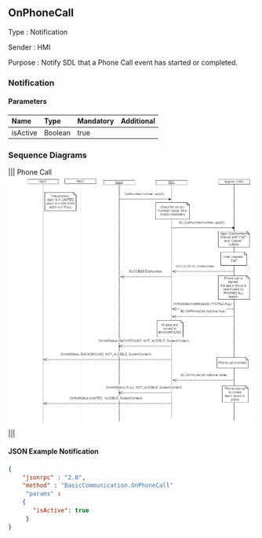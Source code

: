 ## OnPhoneCall

Type
: Notification

Sender
: HMI

Purpose
: Notify SDL that a Phone Call event has started or completed.


### Notification

#### Parameters

|Name|Type|Mandatory|Additional|
|:---|:---|:--------|:---------|
|isActive|Boolean|true||

### Sequence Diagrams
|||
Phone Call
![OnPhoneCall](./assets/OnPhoneCall.png)
|||

#### JSON Example Notification
```json
{
	"jsonrpc" : "2.0",
	"method" : "BasicCommunication.OnPhoneCall"
     "params" :
	{
       "isActive": true
     }
}
```
